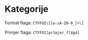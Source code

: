 # Kategorije

Format flaga: ```CTFFOI\[[a-zA-Z0-9_]+\]```

Primjer flaga: ```CTFFOI[pr1mjer_fl4g4]```
